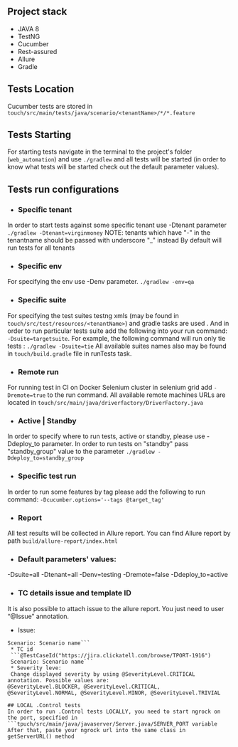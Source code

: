 ## Project stack
* JAVA 8
* TestNG
* Cucumber
* Rest-assured
* Allure
* Gradle

## Tests Location
Cucumber tests are stored in `touch/src/main/tests/java/scenario/<tenantName>/*/*.feature`

## Tests Starting
For starting tests navigate in the terminal to the project's folder (`web_automation`)
and use `./gradlew` and all tests will be started (in order to know what tests will be started
check out the default parameter values).

## Tests run configurations

* ### Specific tenant
In order to start tests against some specific tenant use -Dtenant parameter ```./gradlew -Dtenant=virginmoney```
NOTE: tenants which have "-" in the tenantname should be passed with underscore "_" instead
By default will run tests for all tenants

* ### Specific env
For specifying the env use -Denv parameter.
```./gradlew -env=qa```

* ### Specific suite
For specifying the test suites testng xmls (may be found in `touch/src/test/resources/<tenantName>`) and gradle tasks are used .
And in order to run particular tests suite add the following into your run command: `-Dsuite=targetsuite`.
For example, the following command will run only tie tests :
```./gradlew -Dsuite=tie```
All available suites names also may be found in `touch/build.gradle` file in runTests task.

* ### Remote run
For running test in CI on Docker Selenium cluster in selenium grid add `-Dremote=true` to the run command.
All available remote machines URLs are located in `touch/src/main/java/driverfactory/DriverFactory.java`

* ### Active | Standby
In order to specify where to run tests, active or standby, please use -Ddeploy_to parameter.
In order to run tests on "standby" pass "standby_group" value to the parameter ```./gradlew -Ddeploy_to=standby_group```

* ### Specific test run
In order to run some features by tag please add the following to run command:
```-Dcucumber.options='--tags @target_tag'```

* ### Report
All test results will be collected in Allure report.
You can find Allure report by path ```build/allure-report/index.html```

* ### Default parameters' values:
-Dsuite=all
-Dtenant=all
-Denv=testing
-Dremote=false
-Ddeploy_to=active

* ### TC details issue and template ID
It is also possible to attach issue to the allure report. You just need to user “@Issue” annotation.
 * Issue:
```@Issue("https://jira.clickatell.com/browse/TPORT-1916")
Scenario: Scenario name```
 * TC id
 ```@TestCaseId("https://jira.clickatell.com/browse/TPORT-1916")
 Scenario: Scenario name```
 * Severity leve:
 Change displayed severity by using @SeverityLevel.CRITICAL annotation. Possible values are:
@SeverityLevel.BLOCKER, @SeverityLevel.CRITICAL, @SeverityLevel.NORMAL, @SeverityLevel.MINOR, @SeverityLevel.TRIVIAL

## LOCAL .Control tests
In order to run .Control tests LOCALLY, you need to start ngrock on the port, specified in
```tpuch/src/main/java/javaserver/Server.java/SERVER_PORT variable
After that, paste your ngrock url into the same class in getServerURL() method

